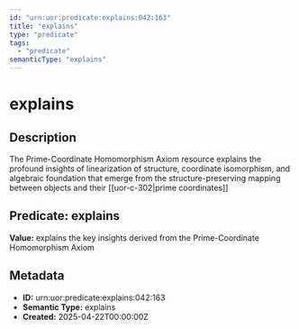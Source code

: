 ```yaml
---
id: "urn:uor:predicate:explains:042:163"
title: "explains"
type: "predicate"
tags:
  - "predicate"
semanticType: "explains"
---
```


# explains

## Description

The Prime-Coordinate Homomorphism Axiom resource explains the profound insights of linearization of structure, coordinate isomorphism, and algebraic foundation that emerge from the structure-preserving mapping between objects and their [[uor-c-302|prime coordinates]]

## Predicate: explains

**Value:** explains the key insights derived from the Prime-Coordinate Homomorphism Axiom

## Metadata

- **ID:** urn:uor:predicate:explains:042:163
- **Semantic Type:** explains
- **Created:** 2025-04-22T00:00:00Z
